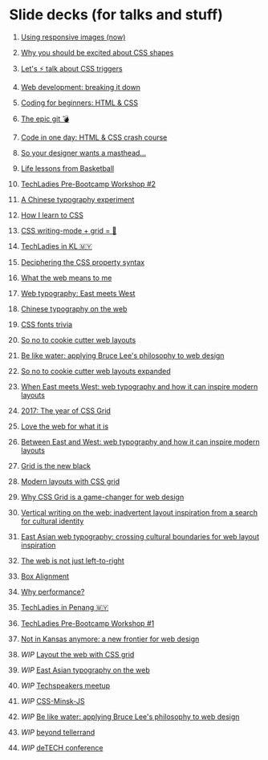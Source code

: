 # Slide decks (for talks and stuff)

1. [Using responsive images (now)](https://www.chenhuijing.com/slides/01-responsive-images)

2. [Why you should be excited about CSS shapes](https://www.chenhuijing.com/slides/02-css-shapes)

3. [Let's ⚡ talk about CSS triggers](https://www.chenhuijing.com/slides/03-css-triggers)

4. [Web development: breaking it down](https://www.chenhuijing.com/slides/04-intro-html-css)

5. [Coding for beginners: HTML & CSS](https://www.chenhuijing.com/slides/05-begin-html-css)

6. [The epic git 💣](https://www.chenhuijing.com/slides/06-git-bomb)

7. [Code in one day: HTML & CSS crash course](https://www.chenhuijing.com/slides/07-code-crash-course)

8. [So your designer wants a masthead...](https://www.chenhuijing.com/slides/08-build-masthead)

9. [Life lessons from Basketball](https://www.chenhuijing.com/slides/09-creative-confidence/)

10. [TechLadies Pre-Bootcamp Workshop #2](https://www.chenhuijing.com/slides/10-tl-workshop-2)

11. [A Chinese typography experiment](https://www.chenhuijing.com/slides/11-zh-type)

12. [How I learn to CSS](https://www.chenhuijing.com/slides/12-css-conf-2016)

13. [CSS writing-mode + grid = 🎉](https://www.chenhuijing.com/slides/13-css-grid)

14. [TechLadies in KL 🇲🇾](https://www.chenhuijing.com/slides/14-tl-in-kl)

15. [Deciphering the CSS property syntax](https://www.chenhuijing.com/slides/15-css-syntax)

16. [What the web means to me](https://www.chenhuijing.com/slides/16-wwc-2017)

17. [Web typography: East meets West](https://www.chenhuijing.com/slides/17-webconf-asia-2017)

18. [Chinese typography on the web](https://www.chenhuijing.com/slides/18-pitercss-2017)

19. [CSS fonts trivia](https://www.chenhuijing.com/slides/19-css-fonts)

20. [So no to cookie cutter web layouts](https://www.chenhuijing.com/slides/20-ffc-2017)

21. [Be like water: applying Bruce Lee's philosophy to web design](https://www.chenhuijing.com/slides/21-moz-roadshow-2017)

22. [So no to cookie cutter web layouts expanded](https://www.chenhuijing.com/slides/22-web-layouts-hk)

23. [When East meets West: web typography and how it can inspire modern layouts](https://www.chenhuijing.com/slides/23-yglf-2017)

24. [2017: The year of CSS Grid](https://www.chenhuijing.com/slides/24-gdaygt-2017)

25. [Love the web for what it is](https://www.chenhuijing.com/slides/25-love-the-web)

26. [Between East and West: web typography and how it can inspire modern layouts](https://www.chenhuijing.com/slides/26-jsconf-2018)

27. [Grid is the new black](https://www.chenhuijing.com/slides/27-grid-workshop)

28. [Modern layouts with CSS grid](https://www.chenhuijing.com/slides/28-modern-layouts)

29. [Why CSS Grid is a game-changer for web design](https://www.chenhuijing.com/slides/29-constellation-2018)

30. [Vertical writing on the web: inadvertent layout inspiration from a search for cultural identity](https://www.chenhuijing.com/slides/30-smashingsf-2018) 

31. [East Asian web typography: crossing cultural boundaries for web layout inspiration](https://www.chenhuijing.com/slides/31-yglf-2018)

32. [The web is not just left-to-right](https://www.chenhuijing.com/slides/32-cssconf-2018)

33. [Box Alignment](https://www.chenhuijing.com/slides/33-cssday-2018)

34. [Why performance?](https://www.chenhuijing.com/slides/34-why-performance)

35. [TechLadies in Penang 🇲🇾](https://www.chenhuijing.com/slides/35-tl-in-pen)

36. [TechLadies Pre-Bootcamp Workshop #1](https://www.chenhuijing.com/slides/36-tl-ws1-2018)

37. [Not in Kansas anymore: a new frontier for web design](https://www.chenhuijing.com/slides/37-code-2018)

38. *WIP* [Layout the web with CSS grid](https://www.chenhuijing.com/slides/38-ffc-2018)

39. *WIP* [East Asian typography on the web](https://www.chenhuijing.com/slides/39-refresh-2018)

40. *WIP* [Techspeakers meetup](javascript:void(0))

41. *WIP* [CSS-Minsk-JS](javascript:void(0))

42. *WIP* [Be like water: applying Bruce Lee's philosophy to web design](javascript:void(0))

42. *WIP* [beyond tellerrand](javascript:void(0))

43. *WIP* [deTECH conference](javascript:void(0))
